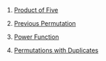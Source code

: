 1.  [Product of Five](https://csacademy.com/contest/interview-archive/task/product-of-five/)

2. [Previous Permutation](https://csacademy.com/contest/interview-archive/task/previous-permutation/)

3. [Power Function](https://csacademy.com/contest/interview-archive/task/power-function/)

4. [Permutations with Duplicates](https://csacademy.com/contest/interview-archive/task/permutations-with-duplicates/)
